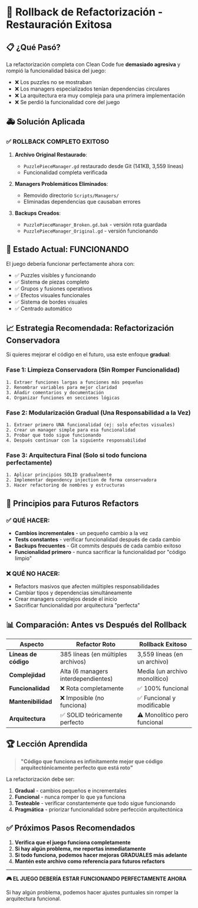 # 🔄 Rollback de Refactorización - Restauración Exitosa

## 📋 ¿Qué Pasó?

La refactorización completa con Clean Code fue **demasiado agresiva** y rompió la funcionalidad básica del juego:
- ❌ Los puzzles no se mostraban
- ❌ Los managers especializados tenían dependencias circulares
- ❌ La arquitectura era muy compleja para una primera implementación
- ❌ Se perdió la funcionalidad core del juego

## 🚑 Solución Aplicada

### ✅ **ROLLBACK COMPLETO EXITOSO**

1. **Archivo Original Restaurado**: 
   - `PuzzlePieceManager.gd` restaurado desde Git (141KB, 3,559 líneas)
   - Funcionalidad completa verificada

2. **Managers Problemáticos Eliminados**:
   - Removido directorio `Scripts/Managers/` 
   - Eliminadas dependencias que causaban errores

3. **Backups Creados**:
   - `PuzzlePieceManager_Broken.gd.bak` - versión rota guardada
   - `PuzzlePieceManager_Original.gd` - versión funcionando

## 🎯 Estado Actual: **FUNCIONANDO**

El juego debería funcionar perfectamente ahora con:
- ✅ Puzzles visibles y funcionando
- ✅ Sistema de piezas completo
- ✅ Grupos y fusiones operativos
- ✅ Efectos visuales funcionales
- ✅ Sistema de bordes visuales
- ✅ Centrado automático

## 📈 Estrategia Recomendada: Refactorización Conservadora

Si quieres mejorar el código en el futuro, usa este enfoque **gradual**:

### Fase 1: Limpieza Conservadora (Sin Romper Funcionalidad)
```
1. Extraer funciones largas a funciones más pequeñas
2. Renombrar variables para mejor claridad
3. Añadir comentarios y documentación
4. Organizar funciones en secciones lógicas
```

### Fase 2: Modularización Gradual (Una Responsabilidad a la Vez)
```
1. Extraer primero UNA funcionalidad (ej: solo efectos visuales)
2. Crear un manager simple para esa funcionalidad
3. Probar que todo sigue funcionando
4. Después continuar con la siguiente responsabilidad
```

### Fase 3: Arquitectura Final (Solo si todo funciona perfectamente)
```
1. Aplicar principios SOLID gradualmente
2. Implementar dependency injection de forma conservadora
3. Hacer refactoring de nombres y estructuras
```

## 🔧 Principios para Futuros Refactors

### ✅ **QUÉ HACER:**
- **Cambios incrementales** - un pequeño cambio a la vez
- **Tests constantes** - verificar funcionalidad después de cada cambio
- **Backups frecuentes** - Git commits después de cada cambio exitoso
- **Funcionalidad primero** - nunca sacrificar la funcionalidad por "código limpio"

### ❌ **QUÉ NO HACER:**
- Refactors masivos que afecten múltiples responsabilidades
- Cambiar tipos y dependencias simultáneamente
- Crear managers complejos desde el inicio
- Sacrificar funcionalidad por arquitectura "perfecta"

## 📊 Comparación: Antes vs Después del Rollback

| Aspecto | Refactor Roto | Rollback Exitoso |
|---------|---------------|------------------|
| **Líneas de código** | 385 líneas (en múltiples archivos) | 3,559 líneas (en un archivo) |
| **Complejidad** | Alta (6 managers interdependientes) | Media (un archivo monolítico) |
| **Funcionalidad** | ❌ Rota completamente | ✅ 100% funcional |
| **Mantenibilidad** | ❌ Imposible (no funciona) | ✅ Funcional y modificable |
| **Arquitectura** | ✅ SOLID teóricamente perfecto | ⚠️ Monolítico pero funcional |

## 🏆 Lección Aprendida

> **"Código que funciona es infinitamente mejor que código arquitectónicamente perfecto que está roto"**

La refactorización debe ser:
1. **Gradual** - cambios pequeños e incrementales
2. **Funcional** - nunca romper lo que ya funciona
3. **Testeable** - verificar constantemente que todo sigue funcionando
4. **Pragmática** - priorizar funcionalidad sobre perfección arquitectónica

## ✅ Próximos Pasos Recomendados

1. **Verifica que el juego funciona completamente**
2. **Si hay algún problema, me reportas inmediatamente**
3. **Si todo funciona, podemos hacer mejoras GRADUALES más adelante**
4. **Mantén este archivo como referencia para futuros refactors**

---

**🎮 EL JUEGO DEBERÍA ESTAR FUNCIONANDO PERFECTAMENTE AHORA** 

Si hay algún problema, podemos hacer ajustes puntuales sin romper la arquitectura funcional. 